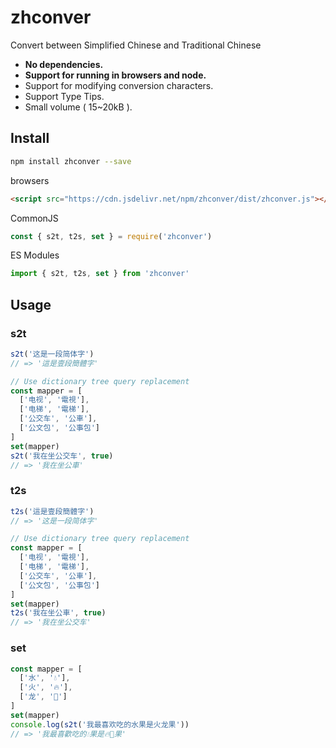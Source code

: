 # zhconver

Convert between Simplified Chinese and Traditional Chinese

- **No dependencies.**
- **Support for running in browsers and node.**
- Support for modifying conversion characters.
- Support Type Tips.
- Small volume ( 15~20kB ).

## Install

```bash
npm install zhconver --save
```

browsers

```html
<script src="https://cdn.jsdelivr.net/npm/zhconver/dist/zhconver.js"></script>
```

CommonJS

```js
const { s2t, t2s, set } = require('zhconver')
```

ES Modules

```js
import { s2t, t2s, set } from 'zhconver'
```

## Usage

### s2t

```js
s2t('这是一段简体字')
// => '這是壹段簡體字'

// Use dictionary tree query replacement
const mapper = [
  ['电视', '電視'],
  ['电梯', '電梯'],
  ['公交车', '公車'],
  ['公文包', '公事包']
]
set(mapper)
s2t('我在坐公交车', true)
// => '我在坐公車'
```

### t2s

```js
t2s('這是壹段簡體字')
// => '这是一段简体字'

// Use dictionary tree query replacement
const mapper = [
  ['电视', '電視'],
  ['电梯', '電梯'],
  ['公交车', '公車'],
  ['公文包', '公事包']
]
set(mapper)
t2s('我在坐公車', true)
// => '我在坐公交车'
```

### set

```js
const mapper = [
  ['水', '💧'],
  ['火', '🔥'],
  ['龙', '🐉']
]
set(mapper)
console.log(s2t('我最喜欢吃的水果是火龙果'))
// => '我最喜歡吃的💧果是🔥🐉果'
```
